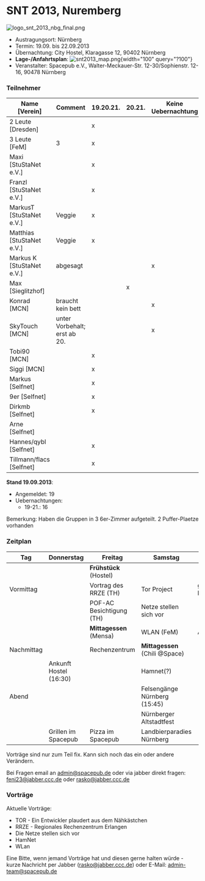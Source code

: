 # SNT 2013, Nuremberg

![logo_snt_2013_nbg_final.png](/snt/logo_snt_2013_nbg_final.png)

-   Austragungsort: Nürnberg
-   Termin: 19.09. bis 22.09.2013
-   Übernachtung: City Hostel, Klaragasse 12, 90402 Nürnberg
-   **Lage-/Anfahrtsplan**:
    ![snt2013_map.png](/snt/2013/snt2013_map.png){width="100"
    query="?100"}
-   Veranstalter: Spacepub e.V., Walter-Meckauer-Str. 12-30/Sophienstr.
    12-16, 90478 Nürnberg

### Teilnehmer

Name [Verein]                  | Comment                       | 19.20.21.  | 20.21.  | Keine Uebernachtung
-------------------------------|-------------------------------|------------|---------|-----------------------
2 Leute [Dresden]              |                               | x          |         | 
3 Leute [FeM]                  | 3                             | x          |         | 
Maxi [StuStaNet e.V.]          |                               | x          |         | 
Franzl [StuStaNet e.V.]        |                               | x          |         | 
MarkusT [StuStaNet e.V.]       | Veggie                        | x          |         | 
Matthias [StuStaNet e.V.]      | Veggie                        | x          |         | 
Markus K [StuStaNet e.V.]      | abgesagt                      |            |         | x
Max [Sieglitzhof]              |                               |            | x       | 
Konrad [MCN]                   | braucht kein bett             |            |         | x
SkyTouch [MCN]                 | unter Vorbehalt; erst ab 20.  |            |         | x
Tobi90 [MCN]                   |                               | x          |         | 
Siggi [MCN]                    |                               | x          |         | 
Markus [Selfnet]               |                               | x          |         | 
9er [Selfnet]                  |                               | x          |         | 
Dirkmb [Selfnet]               |                               | x          |         | 
Arne [Selfnet]                 |                               |            |         | 
Hannes/qybl [Selfnet]          |                               | x          |         | 
Tillmann/flacs [Selfnet]       |                               | x          |         | 

**Stand 19.09.2013**:

- Angemeldet: 19
- Uebernachtungen:
  - 19-21.: 16

Bemerkung: Haben die Gruppen in 3 6er-Zimmer aufgeteilt. 2
Puffer-Plaetze vorhanden

### Zeitplan

Tag          |       Donnerstag        |         Freitag           |             Samstag             | Sonntag
------------ |-------------------------|---------------------------|---------------------------------|-----------------------
             |                         |  **Frühstück** (Hostel)   |                                 | 
 Vormittag   |                         |  Vortrag des RRZE (TH)    |           Tor Project           | gemütl. Beisammensein
             |                         | POF-AC Besichtigung (TH)  |     Netze stellen sich vor      | 
             |                         | **Mittagessen** (Mensa)   |           WLAN (FeM)            | Abreise
 Nachmittag  |                         |      Rechenzentrum        | **Mittagessen** (Chili \@Space) | 
             | Ankunft Hostel (16:30)  |                           |            Hamnet(?)            | 
   Abend     |                         |                           |  Felsengänge Nürnberg (15:45)   | 
             |                         |                           |     Nürnberger Altstadtfest     | 
             |  Grillen im Spacepub    |    Pizza im Spacepub      |    Landbierparadies Nürnberg    | 

Vorträge sind nur zum Teil fix. Kann sich noch das ein oder andere
Verändern.

Bei Fragen email an admin@spacepub.de oder via jabber direkt fragen:
feni23@jabber.ccc.de oder rasko@jabber.ccc.de

### Vorträge

Aktuelle Vorträge:

-   TOR - Ein Entwickler plaudert aus dem Nähkästchen
-   RRZE - Regionales Rechenzentrum Erlangen
-   Die Netze stellen sich vor
-   HamNet
-   WLan

Eine Bitte, wenn jemand Vorträge hat und diesen gerne halten würde -
kurze Nachricht per Jabber (rasko@jabber.ccc.de) oder E-Mail:
admin-team@spacepub.de
